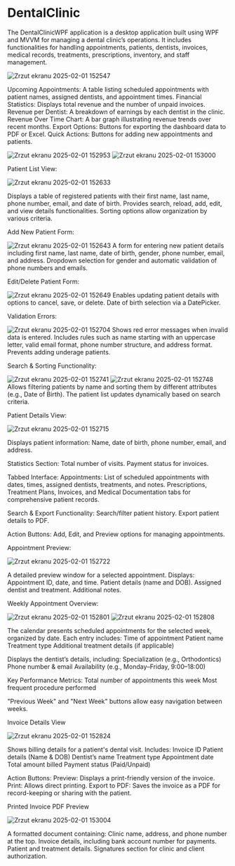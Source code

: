 # DentalClinic
The DentalClinicWPF application is a desktop application built using WPF and MVVM for managing a dental clinic’s operations. It includes functionalities for handling appointments, patients, dentists, invoices, medical records, treatments, prescriptions, inventory, and staff management.

![Zrzut ekranu 2025-02-01 152547](https://github.com/user-attachments/assets/116ce3ef-67df-4714-aace-fcb1fe19eca3)

Upcoming Appointments: A table listing scheduled appointments with patient names, assigned dentists, and appointment times.
Financial Statistics: Displays total revenue and the number of unpaid invoices.
Revenue per Dentist: A breakdown of earnings by each dentist in the clinic.
Revenue Over Time Chart: A bar graph illustrating revenue trends over recent months.
Export Options: Buttons for exporting the dashboard data to PDF or Excel.
Quick Actions: Buttons for adding new appointments and patients.

![Zrzut ekranu 2025-02-01 152953](https://github.com/user-attachments/assets/bcc92f8b-65f8-42ea-9974-07517c3dcc66)
![Zrzut ekranu 2025-02-01 153000](https://github.com/user-attachments/assets/bff15de1-e51a-4737-95eb-272fcbca7879)


Patient List View:

![Zrzut ekranu 2025-02-01 152633](https://github.com/user-attachments/assets/c0a6d4e4-de2b-4035-9cb2-3f033214257e)

Displays a table of registered patients with their first name, last name, phone number, email, and date of birth.
Provides search, reload, add, edit, and view details functionalities.
Sorting options allow organization by various criteria.

Add New Patient Form:

![Zrzut ekranu 2025-02-01 152643](https://github.com/user-attachments/assets/e3a6c835-ef23-4c39-8733-9b1facbd7e44)
A form for entering new patient details including first name, last name, date of birth, gender, phone number, email, and address.
Dropdown selection for gender and automatic validation of phone numbers and emails.

Edit/Delete Patient Form:

![Zrzut ekranu 2025-02-01 152649](https://github.com/user-attachments/assets/0316c1ec-1006-47fe-955f-afbe5985d711)
Enables updating patient details with options to cancel, save, or delete.
Date of birth selection via a DatePicker.

Validation Errors:

![Zrzut ekranu 2025-02-01 152704](https://github.com/user-attachments/assets/e35ad1ef-a910-42f8-a31e-f8d257d9a717)
Shows red error messages when invalid data is entered.
Includes rules such as name starting with an uppercase letter, valid email format, phone number structure, and address format.
Prevents adding underage patients.

Search & Sorting Functionality:

![Zrzut ekranu 2025-02-01 152741](https://github.com/user-attachments/assets/1a067a3a-12ba-4040-818a-b44745a77972)
![Zrzut ekranu 2025-02-01 152748](https://github.com/user-attachments/assets/0d59329b-b824-4e81-8ec9-f40b713c7577)
Allows filtering patients by name and sorting them by different attributes (e.g., Date of Birth).
The patient list updates dynamically based on search criteria.

Patient Details View:

![Zrzut ekranu 2025-02-01 152715](https://github.com/user-attachments/assets/1ca3177b-27f8-4e10-ae0f-ddd933424191)

Displays patient information:
Name, date of birth, phone number, email, and address.

Statistics Section:
Total number of visits.
Payment status for invoices.

Tabbed Interface:
Appointments: List of scheduled appointments with dates, times, assigned dentists, treatments, and notes.
Prescriptions, Treatment Plans, Invoices, and Medical Documentation tabs for comprehensive patient records.

Search & Export Functionality:
Search/filter patient history.
Export patient details to PDF.

Action Buttons:
Add, Edit, and Preview options for managing appointments.

Appointment Preview:

![Zrzut ekranu 2025-02-01 152722](https://github.com/user-attachments/assets/0f44207c-29bd-4d23-b702-12f2080b1b12)

A detailed preview window for a selected appointment.
Displays:
Appointment ID, date, and time.
Patient details (name and DOB).
Assigned dentist and treatment.
Additional notes.

Weekly Appointment Overview:

![Zrzut ekranu 2025-02-01 152801](https://github.com/user-attachments/assets/8e58ad33-a917-499a-b1d1-a3f1472adad4)
![Zrzut ekranu 2025-02-01 152808](https://github.com/user-attachments/assets/c2688839-08b2-4706-9ae2-6591ec6c15c6)

The calendar presents scheduled appointments for the selected week, organized by date.
Each entry includes:
Time of appointment
Patient name
Treatment type
Additional treatment details (if applicable)

Displays the dentist’s details, including:
Specialization (e.g., Orthodontics)
Phone number & email
Availability (e.g., Monday–Friday, 9:00–18:00)

Key Performance Metrics:
Total number of appointments this week
Most frequent procedure performed

"Previous Week" and "Next Week" buttons allow easy navigation between weeks.

Invoice Details View

![Zrzut ekranu 2025-02-01 152824](https://github.com/user-attachments/assets/f66beb7f-a1d8-4c82-ab97-118db545edf3)

Shows billing details for a patient's dental visit.
Includes:
Invoice ID
Patient details (Name & DOB)
Dentist’s name
Treatment type
Appointment date
Total amount billed
Payment status (Paid/Unpaid)

Action Buttons:
Preview: Displays a print-friendly version of the invoice.
Print: Allows direct printing.
Export to PDF: Saves the invoice as a PDF for record-keeping or sharing with the patient.

Printed Invoice PDF Preview

![Zrzut ekranu 2025-02-01 153004](https://github.com/user-attachments/assets/fdc36836-3334-44cb-a37f-b3738897329f)

A formatted document containing:
Clinic name, address, and phone number at the top.
Invoice details, including bank account number for payments.
Patient and treatment details.
Signatures section for clinic and client authorization.










